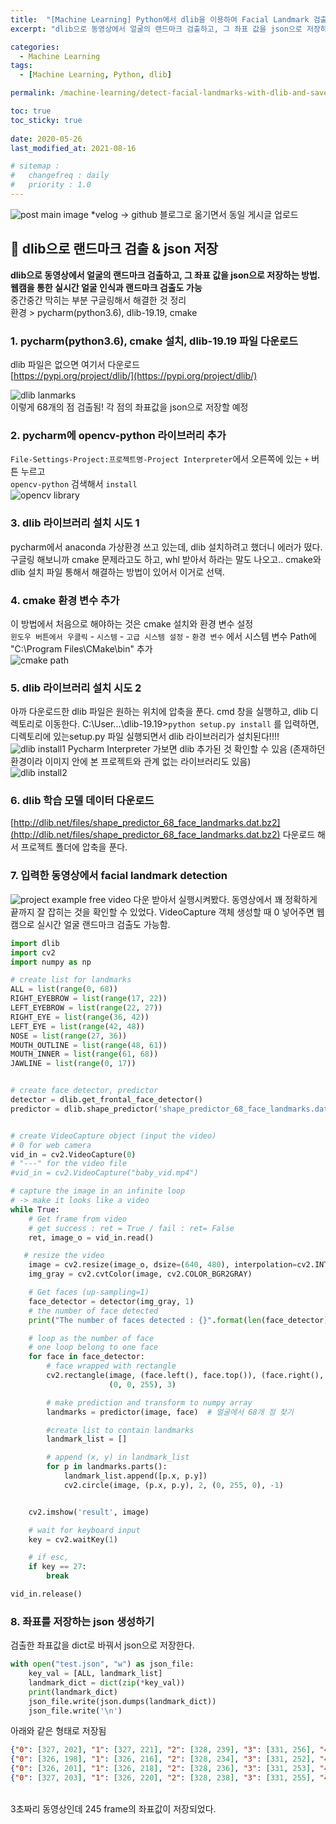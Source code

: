 ```yaml
---
title:  "[Machine Learning] Python에서 dlib을 이용하여 Facial Landmark 검출하여 데이터를 json 저장하기"
excerpt: "dlib으로 동영상에서 얼굴의 랜드마크 검출하고, 그 좌표 값을 json으로 저장하는 방법 정리. 웹캠을 통한 실시간 얼굴 인식과 랜드마크 검출까지"

categories:
  - Machine Learning
tags:
  - [Machine Learning, Python, dlib]

permalink: /machine-learning/detect-facial-landmarks-with-dlib-and-save-as-json/

toc: true
toc_sticky: true
 
date: 2020-05-26
last_modified_at: 2021-08-16

# sitemap :
#   changefreq : daily
#   priority : 1.0
---
```

![post main image](/assets/images/posts_img/machine-learning-1/ml-1-1_7.png)
*velog -> github 블로그로 옮기면서 동일 게시글 업로드

## 🦥 dlib으로 랜드마크 검출 & json 저장

**dlib으로 동영상에서 얼굴의 랜드마크 검출하고, 그 좌표 값을 json으로 저장하는 방법. 웹캠을 통한 실시간 얼굴 인식과 랜드마크 검출도 가능**<br>
중간중간 막히는 부분 구글링해서 해결한 것 정리<br>
환경 > pycharm(python3.6), dlib-19.19, cmake

### **1. pycharm(python3.6), cmake 설치, dlib-19.19 파일 다운로드**
dlib 파일은 없으면 여기서 다운로드<br>
[https://pypi.org/project/dlib/](https://pypi.org/project/dlib/)

<!-- <img src="../assets/images" width="300"> -->
![dlib lanmarks](/assets/images/posts_img/machine-learning-1/ml-1-2.png)
<br> 이렇게 68개의 점 검출됨! 각 점의 좌표값을 json으로 저장할 예정

### **2. pycharm에 opencv-python 라이브러리 추가**
`File-Settings-Project:프로젝트명-Project Interpreter`에서 오른쪽에 있는 `+` 버튼 누르고<br>
`opencv-python` 검색해서 `install`<br>
![opencv library](/assets/images/posts_img/machine-learning-1/ml-1-3.png)

### **3. dlib 라이브러리 설치 시도 1**
pycharm에서 anaconda 가상환경 쓰고 있는데, dlib 설치하려고 했더니 에러가 떴다.
구글링 해보니까 cmake 문제라고도 하고, whl 받아서 하라는 말도 나오고..
cmake와 dlib 설치 파일 통해서 해결하는 방법이 있어서 이거로 선택.

### **4. cmake 환경 변수 추가**
이 방법에서 처음으로 해야하는 것은 cmake 설치와 환경 변수 설정
<br>`윈도우 버튼에서 우클릭` - `시스템` - `고급 시스템 설정` - `환경 변수` 에서
시스템 변수 Path에 "C:\Program Files\CMake\bin" 추가<br>
![cmake path](/assets/images/posts_img/machine-learning-1/ml-1-4.png)

### 5. **dlib 라이브러리 설치 시도 2**
아까 다운로드한 dlib 파일은 원하는 위치에 압축을 푼다.
cmd 창을 실행하고, dlib 디렉토리로 이동한다.
C:\User\...\dlib-19.19>``python setup.py install`` 를 입력하면, 디렉토리에 있는setup.py 파일 실행되면서 dlib 라이브러리가 설치된다!!!!<br>
![dlib install1](/assets/images/posts_img/machine-learning-1/ml-1-5.png)
Pycharm Interpreter 가보면 dlib 추가된 것 확인할 수 있음 (존재하던 환경이라 이미지 안에 본 프로젝트와 관계 없는 라이브러리도 있음)<br>
![dlib install2](/assets/images/posts_img/machine-learning-1/ml-1-6.png)


### 6. dlib 학습 모델 데이터 다운로드
[http://dlib.net/files/shape_predictor_68_face_landmarks.dat.bz2](http://dlib.net/files/shape_predictor_68_face_landmarks.dat.bz2)
다운로드 해서 프로젝트 폴더에 압축을 푼다.

### 7. 입력한 동영상에서 facial landmark detection
![project example](/assets/images/posts_img/machine-learning-1/ml-1-1_7.png)
free video 다운 받아서 실행시켜봤다. 동영상에서 꽤 정확하게 끝까지 잘 잡히는 것을 확인할 수 있었다. VideoCapture 객체 생성할 때 0 넣어주면 웹캠으로 실시간 얼굴 랜드마크 검출도 가능함.

```python
import dlib
import cv2
import numpy as np

# create list for landmarks
ALL = list(range(0, 68))
RIGHT_EYEBROW = list(range(17, 22))
LEFT_EYEBROW = list(range(22, 27))
RIGHT_EYE = list(range(36, 42))
LEFT_EYE = list(range(42, 48))
NOSE = list(range(27, 36))
MOUTH_OUTLINE = list(range(48, 61))
MOUTH_INNER = list(range(61, 68))
JAWLINE = list(range(0, 17))


# create face detector, predictor
detector = dlib.get_frontal_face_detector()
predictor = dlib.shape_predictor('shape_predictor_68_face_landmarks.dat')


# create VideoCapture object (input the video)
# 0 for web camera
vid_in = cv2.VideoCapture(0)
# "---" for the video file
#vid_in = cv2.VideoCapture("baby_vid.mp4")

# capture the image in an infinite loop
# -> make it looks like a video
while True:
    # Get frame from video
    # get success : ret = True / fail : ret= False
    ret, image_o = vid_in.read()

   # resize the video
    image = cv2.resize(image_o, dsize=(640, 480), interpolation=cv2.INTER_AREA)
    img_gray = cv2.cvtColor(image, cv2.COLOR_BGR2GRAY)

    # Get faces (up-sampling=1)
    face_detector = detector(img_gray, 1)
    # the number of face detected
    print("The number of faces detected : {}".format(len(face_detector)))

    # loop as the number of face
    # one loop belong to one face
    for face in face_detector:
        # face wrapped with rectangle
        cv2.rectangle(image, (face.left(), face.top()), (face.right(), face.bottom()),
                      (0, 0, 255), 3)

        # make prediction and transform to numpy array
        landmarks = predictor(image, face)  # 얼굴에서 68개 점 찾기

        #create list to contain landmarks
        landmark_list = []

        # append (x, y) in landmark_list
        for p in landmarks.parts():
            landmark_list.append([p.x, p.y])
            cv2.circle(image, (p.x, p.y), 2, (0, 255, 0), -1)


    cv2.imshow('result', image)

    # wait for keyboard input
    key = cv2.waitKey(1)

    # if esc,
    if key == 27:
        break

vid_in.release()
```

### 8. 좌표를 저장하는 json 생성하기
검출한 좌표값을 dict로 바꿔서 json으로 저장한다.

```python
with open("test.json", "w") as json_file:
	key_val = [ALL, landmark_list]
	landmark_dict = dict(zip(*key_val))
	print(landmark_dict)
	json_file.write(json.dumps(landmark_dict))
	json_file.write('\n')
```
아래와 같은 형태로 저장됨
```json
{"0": [327, 202], "1": [327, 221], "2": [328, 239], "3": [331, 256], "4": [338, 274], "5": [349, 289], "6": [363, 302], "7": [379, 310], "8": [398, 313], "9": [415, 309], "10": [427, 300], "11": [437, 287], "12": [442, 271], "13": [446, 253], "14": [449, 237], "15": [452, 221], "16": [452, 204], "17": [346, 188], "18": [354, 180], "19": [366, 179], "20": [377, 181], "21": [388, 185], "22": [404, 184], "23": [414, 180], "24": [425, 179], "25": [435, 182], "26": [442, 190], "27": [396, 201], "28": [396, 211], "29": [397, 220], "30": [398, 231], "31": [385, 244], "32": [391, 246], "33": [398, 247], "34": [404, 245], "35": [409, 244], "36": [357, 204], "37": [364, 202], "38": [371, 203], "39": [378, 206], "40": [371, 207], "41": [364, 207], "42": [410, 205], "43": [417, 202], "44": [424, 202], "45": [431, 205], "46": [425, 207], "47": [418, 207], "48": [377, 270], "49": [384, 262], "50": [392, 258], "51": [398, 260], "52": [405, 258], "53": [412, 263], "54": [418, 270], "55": [412, 277], "56": [405, 281], "57": [398, 281], "58": [392, 281], "59": [384, 277], "60": [380, 269], "61": [392, 266], "62": [398, 266], "63": [405, 266], "64": [414, 270], "65": [405, 271], "66": [398, 271], "67": [392, 270]}
{"0": [326, 198], "1": [326, 216], "2": [328, 234], "3": [331, 252], "4": [338, 269], "5": [348, 284], "6": [362, 296], "7": [378, 304], "8": [397, 307], "9": [415, 304], "10": [427, 294], "11": [436, 281], "12": [442, 265], "13": [446, 248], "14": [449, 232], "15": [453, 215], "16": [453, 198], "17": [344, 182], "18": [353, 175], "19": [365, 174], "20": [376, 177], "21": [387, 181], "22": [405, 180], "23": [415, 176], "24": [426, 174], "25": [436, 176], "26": [443, 183], "27": [396, 198], "28": [397, 207], "29": [398, 217], "30": [399, 226], "31": [385, 241], "32": [391, 241], "33": [398, 242], "34": [404, 241], "35": [410, 240], "36": [356, 201], "37": [363, 199], "38": [370, 199], "39": [377, 203], "40": [370, 204], "41": [362, 204], "42": [412, 202], "43": [419, 198], "44": [426, 198], "45": [433, 200], "46": [427, 203], "47": [419, 204], "48": [377, 266], "49": [385, 258], "50": [393, 253], "51": [399, 255], "52": [405, 253], "53": [412, 258], "54": [418, 266], "55": [412, 273], "56": [405, 277], "57": [399, 277], "58": [392, 277], "59": [385, 274], "60": [381, 266], "61": [393, 263], "62": [399, 263], "63": [405, 262], "64": [414, 266], "65": [405, 267], "66": [399, 267], "67": [393, 266]}
{"0": [326, 201], "1": [326, 218], "2": [328, 236], "3": [331, 253], "4": [338, 270], "5": [349, 285], "6": [363, 296], "7": [379, 305], "8": [398, 308], "9": [416, 304], "10": [428, 294], "11": [437, 281], "12": [443, 265], "13": [446, 248], "14": [450, 233], "15": [452, 217], "16": [452, 201], "17": [345, 185], "18": [355, 179], "19": [366, 178], "20": [378, 180], "21": [389, 184], "22": [405, 183], "23": [416, 179], "24": [426, 178], "25": [436, 180], "26": [443, 186], "27": [397, 201], "28": [398, 211], "29": [399, 220], "30": [400, 230], "31": [386, 243], "32": [392, 244], "33": [399, 245], "34": [405, 244], "35": [411, 243], "36": [357, 204], "37": [364, 203], "38": [372, 203], "39": [378, 206], "40": [371, 208], "41": [364, 208], "42": [413, 206], "43": [419, 203], "44": [426, 203], "45": [433, 204], "46": [427, 207], "47": [420, 208], "48": [377, 269], "49": [385, 261], "50": [394, 256], "51": [399, 258], "52": [406, 257], "53": [413, 261], "54": [419, 268], "55": [413, 276], "56": [406, 280], "57": [399, 280], "58": [393, 280], "59": [385, 276], "60": [381, 268], "61": [394, 265], "62": [399, 266], "63": [405, 265], "64": [415, 268], "65": [406, 269], "66": [399, 269], "67": [393, 269]}
{"0": [327, 203], "1": [326, 220], "2": [328, 238], "3": [331, 255], "4": [338, 271], "5": [349, 286], "6": [362, 298], "7": [379, 307], "8": [397, 310], "9": [414, 307], "10": [426, 297], "11": [435, 283], "12": [442, 268], "13": [446, 252], "14": [449, 236], "15": [452, 220], "16": [453, 205], "17": [346, 187], "18": [355, 181], "19": [367, 180], "20": [378, 183], "21": [388, 186], "22": [407, 186], "23": [417, 182], "24": [427, 181], "25": [437, 182], "26": [444, 189], "27": [398, 203], "28": [398, 213], "29": [399, 222], "30": [400, 232], "31": [386, 245], "32": [392, 246], "33": [399, 247], "34": [405, 246], "35": [411, 245], "36": [357, 206], "37": [365, 205], "38": [372, 205], "39": [379, 208], "40": [372, 210], "41": [364, 210], "42": [413, 208], "43": [420, 205], "44": [427, 205], "45": [433, 206], "46": [427, 210], "47": [420, 210], "48": [377, 270], "49": [385, 262], "50": [393, 258], "51": [399, 260], "52": [405, 258], "53": [413, 263], "54": [419, 270], "55": [413, 278], "56": [406, 281], "57": [399, 281], "58": [393, 281], "59": [384, 278], "60": [381, 270], "61": [393, 267], "62": [399, 267], "63": [405, 267], "64": [415, 270], "65": [405, 271], "66": [399, 271], "67": [393, 271]}
```
<br>
3초짜리 동영상인데 245 frame의 좌표값이 저장되었다.